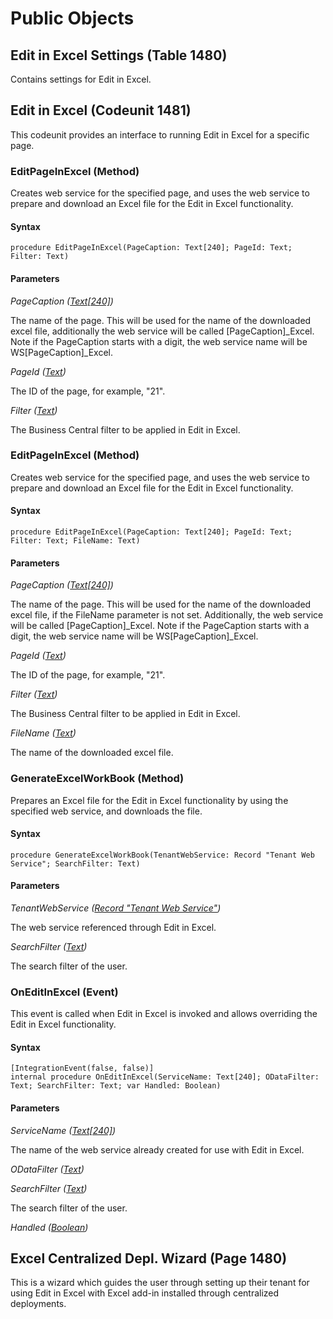 # Public Objects
## Edit in Excel Settings (Table 1480)

 Contains settings for Edit in Excel.
 


## Edit in Excel (Codeunit 1481)

 This codeunit provides an interface to running Edit in Excel for a specific page.
 

### EditPageInExcel (Method) <a name="EditPageInExcel"></a> 

 Creates web service for the specified page, and uses the web service to prepare and download an Excel file for the Edit in Excel functionality.
 

#### Syntax
```
procedure EditPageInExcel(PageCaption: Text[240]; PageId: Text; Filter: Text)
```
#### Parameters
*PageCaption ([Text[240]](https://docs.microsoft.com/en-us/dynamics365/business-central/dev-itpro/developer/methods-auto/text/text-data-type))* 

The name of the page. This will be used for the name of the downloaded excel file, additionally the web service will be called [PageCaption]_Excel. Note if the PageCaption starts with a digit, the web service name will be WS[PageCaption]_Excel.

*PageId ([Text](https://docs.microsoft.com/en-us/dynamics365/business-central/dev-itpro/developer/methods-auto/text/text-data-type))* 

The ID of the page, for example, "21".

*Filter ([Text](https://docs.microsoft.com/en-us/dynamics365/business-central/dev-itpro/developer/methods-auto/text/text-data-type))* 

The Business Central filter to be applied in Edit in Excel.

### EditPageInExcel (Method) <a name="EditPageInExcel"></a> 

 Creates web service for the specified page, and uses the web service to prepare and download an Excel file for the Edit in Excel functionality.
 

#### Syntax
```
procedure EditPageInExcel(PageCaption: Text[240]; PageId: Text; Filter: Text; FileName: Text)
```
#### Parameters
*PageCaption ([Text[240]](https://docs.microsoft.com/en-us/dynamics365/business-central/dev-itpro/developer/methods-auto/text/text-data-type))* 

The name of the page. This will be used for the name of the downloaded excel file, if the FileName parameter is not set. Additionally, the web service will be called [PageCaption]_Excel. Note if the PageCaption starts with a digit, the web service name will be WS[PageCaption]_Excel.

*PageId ([Text](https://docs.microsoft.com/en-us/dynamics365/business-central/dev-itpro/developer/methods-auto/text/text-data-type))* 

The ID of the page, for example, "21".

*Filter ([Text](https://docs.microsoft.com/en-us/dynamics365/business-central/dev-itpro/developer/methods-auto/text/text-data-type))* 

The Business Central filter to be applied in Edit in Excel.

*FileName ([Text](https://docs.microsoft.com/en-us/dynamics365/business-central/dev-itpro/developer/methods-auto/text/text-data-type))* 

The name of the downloaded excel file.

### GenerateExcelWorkBook (Method) <a name="GenerateExcelWorkBook"></a> 

 Prepares an Excel file for the Edit in Excel functionality by using the specified web service, and downloads the file.
 

#### Syntax
```
procedure GenerateExcelWorkBook(TenantWebService: Record "Tenant Web Service"; SearchFilter: Text)
```
#### Parameters
*TenantWebService ([Record "Tenant Web Service"]())* 

The web service referenced through Edit in Excel.

*SearchFilter ([Text](https://docs.microsoft.com/en-us/dynamics365/business-central/dev-itpro/developer/methods-auto/text/text-data-type))* 

The search filter of the user.

### OnEditInExcel (Event) <a name="OnEditInExcel"></a> 

 This event is called when Edit in Excel is invoked and allows overriding the Edit in Excel functionality.
 

#### Syntax
```
[IntegrationEvent(false, false)]
internal procedure OnEditInExcel(ServiceName: Text[240]; ODataFilter: Text; SearchFilter: Text; var Handled: Boolean)
```
#### Parameters
*ServiceName ([Text[240]](https://docs.microsoft.com/en-us/dynamics365/business-central/dev-itpro/developer/methods-auto/text/text-data-type))* 

The name of the web service already created for use with Edit in Excel.

*ODataFilter ([Text](https://docs.microsoft.com/en-us/dynamics365/business-central/dev-itpro/developer/methods-auto/text/text-data-type))* 



*SearchFilter ([Text](https://docs.microsoft.com/en-us/dynamics365/business-central/dev-itpro/developer/methods-auto/text/text-data-type))* 

The search filter of the user.

*Handled ([Boolean](https://docs.microsoft.com/en-us/dynamics365/business-central/dev-itpro/developer/methods-auto/boolean/boolean-data-type))* 




## Excel Centralized Depl. Wizard (Page 1480)

 This is a wizard which guides the user through setting up their tenant for using Edit in Excel with Excel add-in installed through centralized deployments.
 

